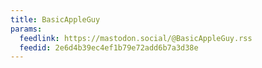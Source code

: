 ```yaml
---
title: BasicAppleGuy
params:
  feedlink: https://mastodon.social/@BasicAppleGuy.rss
  feedid: 2e6d4b39ec4ef1b79e72add6b7a3d38e
---
```

